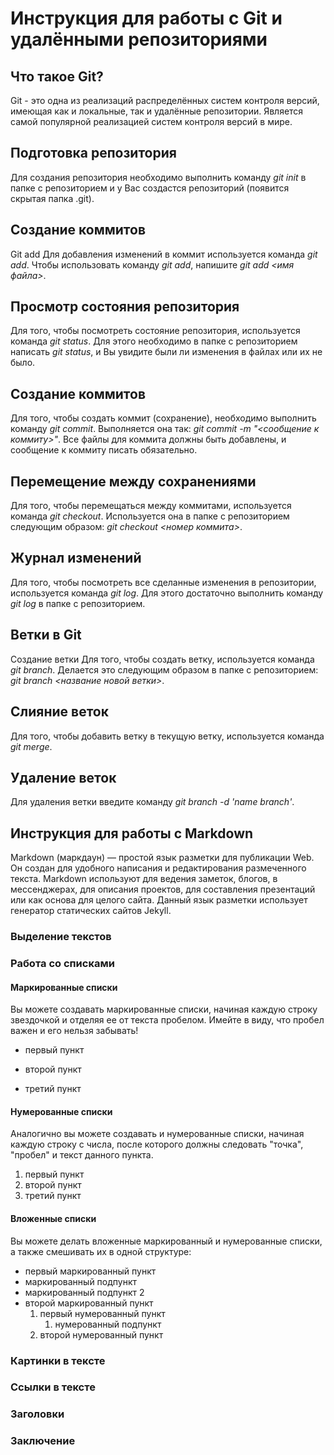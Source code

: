 # Инструкция для работы с Git и удалёнными репозиториями
## Что такое Git?
Git - это одна из реализаций распределённых систем контроля версий, имеющая как и локальные, так и удалённые репозитории. Является самой популярной реализацией систем контроля версий в мире.

## Подготовка репозитория
Для создания репозитория необходимо выполнить команду *git init* в папке с репозиторием и у Вас создастся репозиторий (появится скрытая папка .git).

## Создание коммитов
Git add
Для добавления изменений в коммит используется команда *git add*. Чтобы использовать команду *git add*, напишите *git add <имя файла>*.

## Просмотр состояния репозитория
Для того, чтобы посмотреть состояние репозитория, используется команда *git status*. Для этого необходимо в папке с репозиторием написать *git status*, и Вы увидите были ли изменения в файлах или их не было.

## Создание коммитов
Для того, чтобы создать коммит (сохранение), необходимо выполнить команду *git commit*. Выполняется она так: *git commit -m "<сообщение к коммиту>"*. Все файлы для коммита должны быть добавлены, и сообщение к коммиту писать обязательно.

## Перемещение между сохранениями
Для того, чтобы перемещаться между коммитами, используется команда *git checkout*. Используется она в папке с репозиторием следующим образом: *git checkout <номер коммита>*.

## Журнал изменений
Для того, чтобы посмотреть все сделанные изменения в репозитории, используется команда *git log*. Для этого достаточно выполнить команду *git log* в папке с репозиторием.

## Ветки в Git
Создание ветки
Для того, чтобы создать ветку, используется команда *git branch*. Делается это следующим образом в папке с репозиторием: *git branch <название новой ветки>*.

## Слияние веток
Для того, чтобы добавить ветку в текущую ветку, используется команда *git merge*.

## Удаление веток
Для удаления ветки введите команду *git branch -d 'name branch'*.

## Инструкция для работы с Markdown
Markdown (маркдаун) — простой язык разметки для публикации Web. Он создан для удобного написания и редактирования размеченного текста. Markdown используют для ведения заметок, блогов, в мессенджерах, для описания проектов, для составления презентаций или как основа для целого сайта.
Данный язык разметки использует генератор статических сайтов Jekyll.

### Выделение текстов

### Работа со списками
#### Маркированные списки
Вы можете создавать маркированные списки, начиная каждую строку звездочкой и отделяя ее от текста пробелом. Имейте в виду, что пробел важен и его нельзя забывать!

* первый пункт 

* второй пункт 

* третий пункт



#### Нумерованные списки

Аналогично вы можете создавать и нумерованные списки, начиная каждую строку с числа, после которого должны следовать "точка", "пробел" и текст данного пункта.

1. первый пункт 
2. второй пункт 
3. третий пункт

#### Вложенные списки
Вы можете делать вложенные маркированный и нумерованные списки, а также смешивать их в одной структуре:

 * первый маркированный пункт
  * маркированный подпункт  
  * маркированный подпункт 2 
* второй маркированный пункт 
  1. первый нумерованный пункт
     1. нумерованный подпункт  
  2. второй нумерованный пункт

### Картинки в тексте

### Ссылки в тексте

### Заголовки

### Заключение

